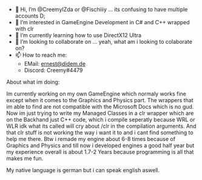 - 👋 Hi, I’m @CreemyIZda or @Fischiiiy ... its confusing to have multiple accounts D;
- 👀 I’m interested in GameEngine Development in C# and C++ wrapped with clr
- 🌱 I’m currently learning how to use DirectX12 Ultra
- 💞️ I’m looking to collaborate on ... yeah, what am i looking to colaborate on?
- 📫 How to reach me:
  - EMail: ernest@didem.de
  - Discord: Creemy#4479

About what im doing:

Im currently working on my own GameEngine which normaly works fine except when it comes to the Graphics and Physics part.
The wrappers that im able to find are not compatible with the Microsoft Docs which is no gud.
Now im just trying to write my Managed Classes in a clr wrapper which are on the Backhand just C++ code, which i compile
seperatly because WRL or WLR idk what its called will cry about /clr in the compilation arguments.
And that clr stuff is not working the way i want it to and i cant find something to help me there.
Btw i remade my engine about 6-8 times because of Graphics and Physics and till now i developed engines a good half year
but my experience overall is about 1.7-2 Years because programming is all that makes me fun.

My native language is german but i can speak english aswell.
<!---
CreemyIZda/CreemyIZda is a ✨ special ✨ repository because its `README.md` (this file) appears on your GitHub profile.
You can click the Preview link to take a look at your changes.
--->
